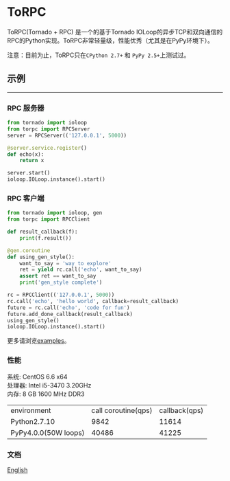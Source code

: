 # ToRPC

ToRPC(Tornado + RPC) 是一个的基于Tornado IOLoop的异步TCP和双向通信的RPC的Python实现。ToRPC非常轻量级，性能优秀（尤其是在PyPy环境下）。

注意：目前为止，ToRPC只在`CPython 2.7+` 和 `PyPy 2.5+`上测试过。

## 示例
--------

### RPC 服务器
```python
from tornado import ioloop
from torpc import RPCServer
server = RPCServer(('127.0.0.1', 5000))

@server.service.register()
def echo(x):
    return x

server.start()
ioloop.IOLoop.instance().start()
```

### RPC 客户端
```python
from tornado import ioloop, gen
from torpc import RPCClient

def result_callback(f):
    print(f.result())

@gen.coroutine
def using_gen_style():
    want_to_say = 'way to explore'
    ret = yield rc.call('echo', want_to_say)
    assert ret == want_to_say
    print('gen_style complete')

rc = RPCClient(('127.0.0.1', 5000))
rc.call('echo', 'hello world', callback=result_callback)
future = rc.call('echo', 'code for fun')
future.add_done_callback(result_callback)
using_gen_style()
ioloop.IOLoop.instance().start()
```

更多请浏览[examples](https://github.com/yoki123/torpc/tree/master/examples)。

### 性能

系统: CentOS 6.6 x64<br/>
处理器: Intel i5-3470 3.20GHz<br/>
内存: 8 GB 1600 MHz DDR3

<table>
<tr>
    <td>environment</td>
    <td>call coroutine(qps)</td>
    <td>callback(qps)</td>
</tr>
<tr>
    <td>Python2.7.10</td>
    <td>9842</td>
    <td>11614</td>
</tr>
<tr>
    <td>PyPy4.0.0(50W loops)</td>
    <td>40486</td>
    <td>41225</td>
</tr>
</table>

### 文档
[English](https://github.com/yoki123/torpc/blob/master/README.md)